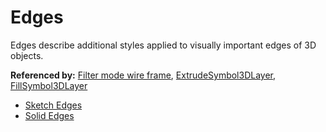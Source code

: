 # Edges

Edges describe additional styles applied to visually important edges of 3D objects.

**Referenced by:** [Filter mode wire frame](buildingSceneLayer_filterModeWireFrame.md), [ExtrudeSymbol3DLayer](extrudeSymbol3DLayer.md), [FillSymbol3DLayer](fillSymbol3DLayer.md)


* [Sketch Edges](sketchEdges.md)
* [Solid Edges](solidEdges.md)
